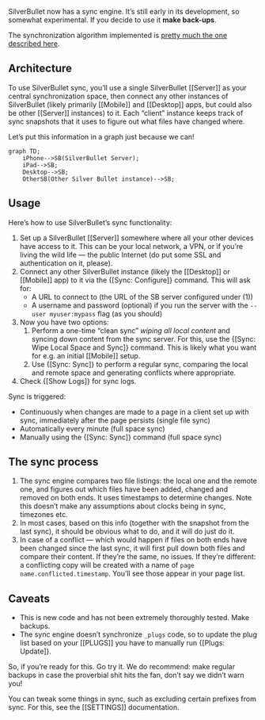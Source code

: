 SilverBullet now has a sync engine. It’s still early in its development, so somewhat experimental. If you decide to use it **make back-ups**.

The synchronization algorithm implemented is [pretty much the one described here](https://unterwaditzer.net/2016/sync-algorithm.html).

## Architecture
To use SilverBullet sync, you’ll use a single SilverBullet [[Server]] as your central synchronization space, then connect any other instances of SilverBullet (likely primarily [[Mobile]] and [[Desktop]] apps, but could also be other [[Server]] instances) to it. Each “client” instance keeps track of sync snapshots that it uses to figure out what files have changed where.

Let’s put this information in a graph just because we can!

```mermaid
graph TD;
    iPhone-->SB(SilverBullet Server);
    iPad-->SB;
    Desktop-->SB;
    OtherSB(Other Silver Bullet instance)-->SB;
```

## Usage
Here’s how to use SilverBullet’s sync functionality:

1. Set up a SilverBullet [[Server]] somewhere where all your other devices have access to it. This can be your local network, a VPN, or if you’re living the wild life — the public Internet (do put some SSL and authentication on it, please).
2. Connect any other SilverBullet instance (likely the [[Desktop]] or [[Mobile]] app) to it via the {[Sync: Configure]} command. This will ask for:
   * A URL to connect to (the URL of the SB server configured under (1))
   * A username and password (optional) if you run the server with the `--user myuser:mypass` flag (as you should)
3. Now you have two options:
    1. Perform a one-time “clean sync” _wiping all local content_ and syncing down content from the sync server. For this, use the {[Sync: Wipe Local Space and Sync]} command. This is likely what you want for e.g. an initial [[Mobile]] setup.
    2. Use {[Sync: Sync]} to perform a regular sync, comparing the local and remote space and generating conflicts where appropriate.
3. Check {[Show Logs]} for sync logs.

Sync is triggered:
* Continuously when changes are made to a page in a client set up with sync, immediately after the page persists (single file sync)
* Automatically every minute (full space sync)
* Manually using the {[Sync: Sync]} command (full space sync)

## The sync process
1. The sync engine compares two file listings: the local one and the remote one, and figures out which files have been added, changed and removed on both ends. It uses timestamps to determine changes. Note this doesn’t make any assumptions about clocks being in sync, timezones etc.
2. In most cases, based on this info (together with the snapshot from the last sync), it should be obvious what to do, and it will do just do it.
3. In case of a conflict — which would happen if files on both ends have been changed since the last sync, it will first pull down both files and compare their content. If they’re the same, no issues. If they’re different: a conflicting copy will be created with a name of `page name.conflicted.timestamp`. You’ll see those appear in your page list.

## Caveats
* This is new code and has not been extremely thoroughly tested. Make backups.
* The sync engine doesn’t synchronize `_plugs` code, so to update the plug list based on your [[PLUGS]] you have to manually run {[Plugs: Update]}.

So, if you’re ready for this. Go try it. We do recommend: make regular backups in case the proverbial shit hits the fan, don’t say we didn’t warn you!

You can tweak some things in sync, such as excluding certain prefixes from sync. For this, see the [[SETTINGS]] documentation.